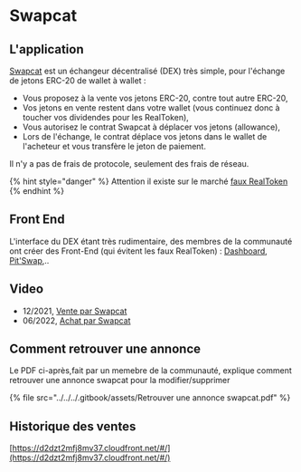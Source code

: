 # Swapcat

## L'application

[Swapcat](https://cloudflare-ipfs.com/ipfs/QmZ8wkYtFgGXpHpPGGjQAynS5m8jc4df9KwD4v1pV27yBK/start.htm) est un échangeur décentralisé (DEX) très simple, pour l'échange de jetons ERC-20 de wallet à wallet :&#x20;

* Vous proposez à la vente vos jetons ERC-20, contre tout autre ERC-20,
* Vos jetons en vente restent dans votre wallet (vous continuez donc à toucher vos dividendes pour les RealToken),
* Vous autorisez le contrat Swapcat à déplacer vos jetons (allowance),
* Lors de l'échange, le contrat déplace vos jetons dans le wallet de l'acheteur et vous transfère le jeton de paiement.

Il n'y a pas de frais de protocole, seulement des frais de réseau.

{% hint style="danger" %}
&#x20;Attention il existe sur le marché [faux RealToken](https://realt.co/warning-malicious-activity-on-swap-cat-involving-fake-realtokens/)
{% endhint %}

## Front End

L'interface du DEX étant très rudimentaire, des membres de la communauté ont créer des  Front-End (qui évitent les faux RealToken) : [Dashboard](https://dashboard.realt.community/swapcat), [Pit'Swap](https://marclanders.duckdns.org/),..

## Video

* 12/2021, [Vente par Swapcat](https://www.youtube.com/watch?v=cLN3x0Xl1ds\&ab\_channel=MarcBluerSky)
* 06/2022, [Achat par Swapcat](https://www.youtube.com/watch?v=cLN3x0Xl1ds\&ab\_channel=MarcBluerSky)

## Comment retrouver une annonce

Le PDF ci-après,fait par un memebre de la communauté, explique comment retrouver une annonce swapcat pour la modifier/supprimer

{% file src="../../../.gitbook/assets/Retrouver une annonce swapcat.pdf" %}

## Historique des ventes&#x20;

[https://d2dzt2mfj8mv37.cloudfront.net/#/](https://d2dzt2mfj8mv37.cloudfront.net/#/)
